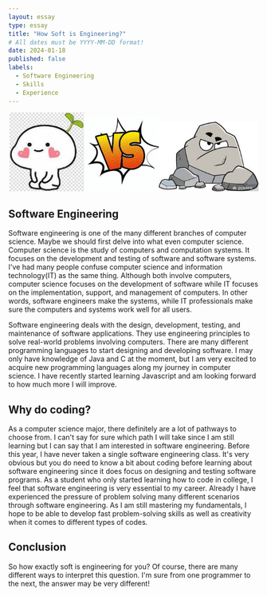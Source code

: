 ```yaml
---
layout: essay
type: essay
title: "How Soft is Engineering?"
# All dates must be YYYY-MM-DD format!
date: 2024-01-18
published: false
labels:
  - Software Engineering
  - Skills
  - Experience
---
```


<p align="center"><img width="150px" class="img-fluid" src="../img/soft.jpg"><img width="150px" class="img-fluid" src="../img/versus.jpg"><img width="200px" class="img-fluid"  src="../img/rock.jpg"> </p>


## Software Engineering

Software engineering is one of the many different branches of computer science. Maybe we should first delve into what even computer science. Computer science is the study of computers and computation systems. It focuses on the development and testing of software and software systems. I've had many people confuse computer science and information technology(IT) as the same thing. Although both involve computers, computer science focuses on the development of software while IT focuses on the implementation, support, and management of computers. In other words, software engineers make the systems, while IT professionals make sure the computers and systems work well for all users.

Software engineering deals with the design, development, testing, and maintenance of software applications. They use engineering principles to solve real-world problems involving computers. There are many different programming languages to start designing and developing software. I may only have knowledge of Java and C at the moment, but I am very excited to acquire new programming languages along my journey in computer science. I have recently started learning Javascript and am looking forward to how much more I will improve.

## Why do coding?

As a computer science major, there definitely are a lot of pathways to choose from. I can't say for sure which path I will take since I am still learning but I can say that I am interested in software engineering. Before this year, I have never taken a single software engineering class. It's very obvious but you do need to know a bit about coding before learning about software engineering since it does focus on designing and testing software programs. As a student who only started learning how to code in college, I feel that software engineering is very essential to my career. Already I have experienced the pressure of problem solving many different scenarios through software engineering. As I am still mastering my fundamentals, I hope to be able to develop fast problem-solving skills as well as creativity when it comes to different types of codes.


## Conclusion

So how exactly soft is engineering for you? Of course, there are many different ways to interpret this question. I'm sure from one programmer to the next, the answer may be very different!
